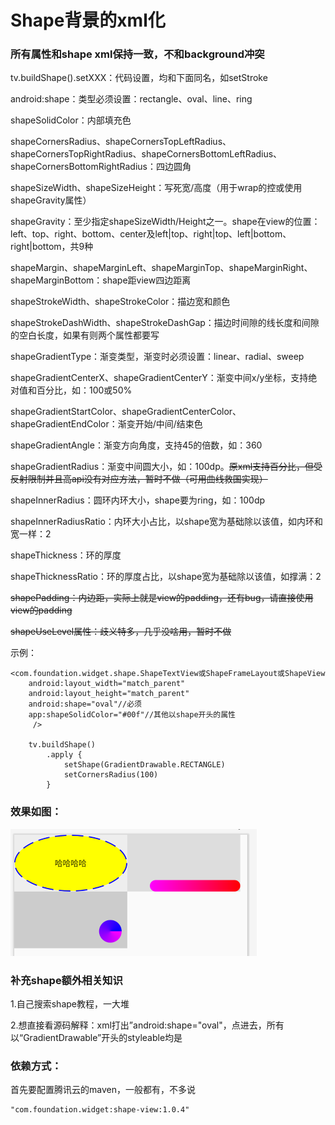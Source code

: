 # Shape背景的xml化

### 所有属性和shape xml保持一致，不和background冲突

tv.buildShape().setXXX：代码设置，均和下面同名，如setStroke

android:shape：类型必须设置：rectangle、oval、line、ring

shapeSolidColor：内部填充色

shapeCornersRadius、shapeCornersTopLeftRadius、shapeCornersTopRightRadius、shapeCornersBottomLeftRadius、shapeCornersBottomRightRadius：四边圆角

shapeSizeWidth、shapeSizeHeight：写死宽/高度（用于wrap的控或使用shapeGravity属性）

shapeGravity：至少指定shapeSizeWidth/Height之一。shape在view的位置：left、top、right、bottom、center及left|top、right|top、left|bottom、right|bottom，共9种

shapeMargin、shapeMarginLeft、shapeMarginTop、shapeMarginRight、shapeMarginBottom：shape距view四边距离

shapeStrokeWidth、shapeStrokeColor：描边宽和颜色

shapeStrokeDashWidth、shapeStrokeDashGap：描边时间隙的线长度和间隙的空白长度，如果有则两个属性都要写

shapeGradientType：渐变类型，渐变时必须设置：linear、radial、sweep

shapeGradientCenterX、shapeGradientCenterY：渐变中间x/y坐标，支持绝对值和百分比，如：100或50%

shapeGradientStartColor、shapeGradientCenterColor、shapeGradientEndColor：渐变开始/中间/结束色

shapeGradientAngle：渐变方向角度，支持45的倍数，如：360

shapeGradientRadius：渐变中间圆大小，如：100dp。~~原xml支持百分比，但受反射限制并且高api没有对应方法，暂时不做（可用曲线救国实现）~~

shapeInnerRadius：圆环内环大小，shape要为ring，如：100dp

shapeInnerRadiusRatio：内环大小占比，以shape宽为基础除以该值，如内环和宽一样：2

shapeThickness：环的厚度

shapeThicknessRatio：环的厚度占比，以shape宽为基础除以该值，如撑满：2

~~shapePadding：内边距，实际上就是view的padding，还有bug，请直接使用view的padding~~

~~shapeUseLevel属性：歧义特多，几乎没啥用，暂时不做~~

示例：

```
<com.foundation.widget.shape.ShapeTextView或ShapeFrameLayout或ShapeView
    android:layout_width="match_parent"
    android:layout_height="match_parent"
    android:shape="oval"//必须
    app:shapeSolidColor="#00f"//其他以shape开头的属性
     />

    tv.buildShape()
        .apply {
            setShape(GradientDrawable.RECTANGLE)
            setCornersRadius(100)
        }
```

### 效果如图：

![img](example.png "img")

### 补充shape额外相关知识

1.自己搜索shape教程，一大堆

2.想直接看源码解释：xml打出”android:shape="oval"，点进去，所有以“GradientDrawable”开头的styleable均是
### 依赖方式：

首先要配置腾讯云的maven，一般都有，不多说
```
"com.foundation.widget:shape-view:1.0.4"
```